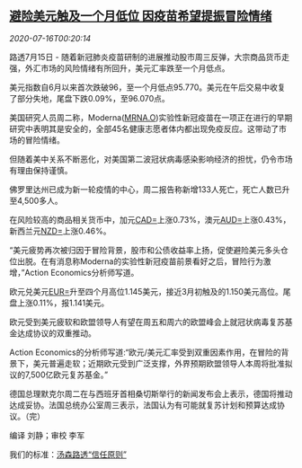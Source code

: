 <!--1594862594000-->
[避险美元触及一个月低位 因疫苗希望提振冒险情绪](https://cn.reuters.com/article/global-forex-0715-wedn-idCNKCS24H00P)
------

<div><i>2020-07-16T00:20:14</i></div><div class="StandardArticleBody_body"><p>路透7月15日 - 随着新冠肺炎疫苗研制的进展推动股市周三反弹，大宗商品货币走强，外汇市场的风险情绪有所回升，美元汇率跌至一个月低点。 </p><p>美元指数自6月以来首次跌破96，至一个月低点95.770。美元在午后交易中收复了部分失地，尾盘下跌0.09%，至96.070点。 </p><p>美国研究人员周二称，Moderna(<span id="symbol_MRNA.O_0"><a href="//www.reuters.com/companies/MRNA.O">MRNA.O</a></span>)实验性新冠疫苗在一项正在进行的早期研究中表明其是安全的，全部45名健康志愿者体内都出现免疫反应。这带动了市场的冒险情绪。 </p><p>但随着美中关系不断恶化，对美国第二波冠状病毒感染影响经济的担忧，仍令市场有理由保持谨慎。 </p><p>佛罗里达州已成为新一轮疫情的中心，周二报告称新增133人死亡，死亡人数已升至4,500多人。 </p><p>在风险较高的商品相关货币中，加元<a href="/investing/currencies/quote?srcCurr=CAD&destCurr=USD">CAD=</a>上涨0.73%，澳元<a href="/investing/currencies/quote?srcCurr=AUD&destCurr=USD">AUD=</a>上涨0.43%，新西兰元<a href="/investing/currencies/quote?srcCurr=NZD&destCurr=USD">NZD=</a>上涨0.46%。 </p><p>“美元疲势再次被归因于冒险背景，股市和公债收益率上扬，促使避险美元多头仓位出脱。在有消息称Moderna的实验性新冠疫苗前景看好之后，冒险行为激增，”Action Economics分析师写道。 </p><p>欧元兑美元<a href="/investing/currencies/quote?srcCurr=EUR&destCurr=USD">EUR=</a>升至四个月高位1.145美元，接近3月初触及的1.150美元高位。尾盘上涨0.11%，报1.141美元。 </p><p>欧元受到美元疲软和欧盟领导人有望在周五和周六的欧盟峰会上就冠状病毒复苏基金达成协议的双重推动。 </p><p>Action Economics的分析师写道:“欧元/美元汇率受到双重因素作用，在冒险的背景下，美元普遍走软；近期欧元受到广泛支撑，外界预期欧盟领导人本周将批准拟议的7,500亿欧元复苏基金。” </p><p>德国总理默克尔周二在与西班牙首相桑切斯举行的新闻发布会上表示，德国将推动达成妥协。法国总统办公室周三表示，法国认为有可能就复苏计划和预算达成协议。（完） </p><div class="Attribution_container"><div class="Attribution_attribution"><p class="Attribution_content">编译 刘静；审校 李军</p></div></div><div class="StandardArticleBody_trustBadgeContainer"><span class="StandardArticleBody_trustBadgeTitle">我们的标准：</span><span class="trustBadgeUrl"><a href="https://www.thomsonreuters.cn/content/dam/openweb/documents/pdf/china/brochures/about-us-1.pdf">汤森路透“信任原则”</a></span></div></div>
